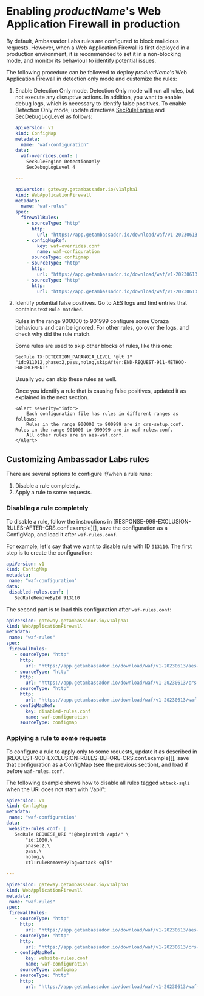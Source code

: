 # Enabling $productName$'s Web Application Firewall in production

By default, Ambassador Labs rules are configured to block malicious requests. However, when a Web Application Firewall is
first deployed in a production environment, it is recommended to set it in a non-blocking mode, and monitor its behaviour
to identify potential issues.

The following procedure can be followed to deploy $productName$'s Web Application Firewall in detection only mode and
customize the rules:

1. Enable Detection Only mode. Detection Only mode will run all rules, but not execute any disruptive actions. In addition,
   you want to enable debug logs, which is necessary to identify false positives.
   To enable Detection Only mode, update directives [SecRuleEngine][] and [SecDebugLogLevel][] as follows:

   ```yaml
   apiVersion: v1
   kind: ConfigMap
   metadata:
     name: "waf-configuration"
   data:
     waf-overrides.conf: |
       SecRuleEngine DetectionOnly
       SecDebugLogLevel 4

   ---

   apiVersion: gateway.getambassador.io/v1alpha1
   kind: WebApplicationFirewall
   metadata:
     name: "waf-rules"
   spec:
     firewallRules:
       - sourceType: "http"
         http:
           url: "https://app.getambassador.io/download/waf/v1-20230613/aes-waf.conf"
       - configMapRef:
           key: waf-overrides.conf
           name: waf-configuration
         sourceType: configmap
       - sourceType: "http"
         http:
           url: "https://app.getambassador.io/download/waf/v1-20230613/crs-setup.conf"
       - sourceType: "http"
         http:
           url: "https://app.getambassador.io/download/waf/v1-20230613/waf-rules.conf"
   ```

2. Identify potential false positives. Go to AES logs and find entries that contains text `Rule matched`.

   Rules in the range 900000 to 901999 configure some Coraza behaviours and can be ignored. For other rules, go over the
   logs, and check why did the rule match.

   Some rules are used to skip other blocks of rules, like this one:

   ```text
   SecRule TX:DETECTION_PARANOIA_LEVEL "@lt 1" "id:911012,phase:2,pass,nolog,skipAfter:END-REQUEST-911-METHOD-ENFORCEMENT"
   ```

   Usually you can skip these rules as well.

   Once you identify a rule that is causing false positives, updated it as explained in the next section.

   ```
   <Alert severity="info">
       Each configuration file has rules in different ranges as follows:
       Rules in the range 900000 to 900999 are in crs-setup.conf. Rules in the range 901000 to 999999 are in waf-rules.conf.
       All other rules are in aes-waf.conf.
   </Alert>
   ```

## Customizing Ambassador Labs rules

There are several options to configure if/when a rule runs:
1. Disable a rule completely.
2. Apply a rule to some requests.

### Disabling a rule completely

To disable a rule, follow the instructions in [RESPONSE-999-EXCLUSION-RULES-AFTER-CRS.conf.example][], save the
configuration as a ConfigMap, and load it after `waf-rules.conf`.

For example, let's say that we want to disable rule with ID `913110`. The first step is to create the configuration:

```yaml
apiVersion: v1
kind: ConfigMap
metadata:
 name: "waf-configuration"
data:
 disabled-rules.conf: |
   SecRuleRemoveById 913110
```

The second part is to load this configuration after `waf-rules.conf`:

```yaml
apiVersion: gateway.getambassador.io/v1alpha1
kind: WebApplicationFirewall
metadata:
 name: "waf-rules"
spec:
 firewallRules:
   - sourceType: "http"
     http:
       url: "https://app.getambassador.io/download/waf/v1-20230613/aes-waf.conf"
   - sourceType: "http"
     http:
       url: "https://app.getambassador.io/download/waf/v1-20230613/crs-setup.conf"
   - sourceType: "http"
     http:
       url: "https://app.getambassador.io/download/waf/v1-20230613/waf-rules.conf"
   - configMapRef:
       key: disabled-rules.conf
       name: waf-configuration
     sourceType: configmap
```

### Applying a rule to some requests

To configure a rule to apply only to some requests, update it as described in [REQUEST-900-EXCLUSION-RULES-BEFORE-CRS.conf.example][],
save that configuration as a ConfigMap (see the previous section), and load if before `waf-rules.conf`.

The following example shows how to disable all rules tagged `attack-sqli` when the URI does not start with '/api/':

```yaml
apiVersion: v1
kind: ConfigMap
metadata:
 name: "waf-configuration"
data:
 website-rules.conf: |
   SecRule REQUEST_URI "!@beginsWith /api/" \
       "id:1000,\
       phase:2,\
       pass,\
       nolog,\
       ctl:ruleRemoveByTag=attack-sqli"

---

apiVersion: gateway.getambassador.io/v1alpha1
kind: WebApplicationFirewall
metadata:
 name: "waf-rules"
spec:
 firewallRules:
   - sourceType: "http"
     http:
       url: "https://app.getambassador.io/download/waf/v1-20230613/aes-waf.conf"
   - sourceType: "http"
     http:
       url: "https://app.getambassador.io/download/waf/v1-20230613/crs-setup.conf"
   - configMapRef:
       key: website-rules.conf
       name: waf-configuration
     sourceType: configmap
   - sourceType: "http"
     http:
       url: "https://app.getambassador.io/download/waf/v1-20230613/waf-rules.conf"
```

[SecRuleEngine]: https://coraza.io/docs/seclang/directives/#secruleengine
[SecDebugLogLevel]: https://coraza.io/docs/seclang/directives/#secdebugloglevel
